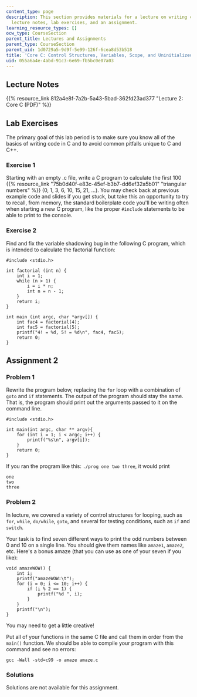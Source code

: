 ```yaml
---
content_type: page
description: This section provides materials for a lecture on writing code in C, including
  lecture notes, lab exercises, and an assignment.
learning_resource_types: []
ocw_type: CourseSection
parent_title: Lectures and Assignments
parent_type: CourseSection
parent_uid: 1d0729a5-9d9f-5e99-126f-6cea8d53b518
title: 'Core C: Control Structures, Variables, Scope, and Uninitialized Memory'
uid: 055a6a4e-4abd-91c3-6e69-fb5bc0e07a03
---
```


Lecture Notes
-------------

{{% resource_link 812a4e8f-7a2b-5a43-5bad-362fd23ad377 "Lecture 2: Core C (PDF)" %}}

Lab Exercises
-------------

The primary goal of this lab period is to make sure you know all of the basics of writing code in C and to avoid common pitfalls unique to C and C++.

### Exercise 1

Starting with an empty .c file, write a C program to calculate the first 100 {{% resource_link "75b0d40f-e83c-45ef-b3b7-dd6ef32a5b01" "triangular numbers" %}} (0, 1, 3, 6, 10, 15, 21, …). You may check back at previous example code and slides if you get stuck, but take this an opportunity to try to recall, from memory, the standard boilerplate code you'll be writing often when starting a new C program, like the proper `#include` statements to be able to print to the console.

### Exercise 2

Find and fix the variable shadowing bug in the following C program, which is intended to calculate the factorial function:

```
#include <stdio.h>

int factorial (int n) {
	int i = 1;
	while (n > 1) {
		i = i * n;
		int n = n - 1;
	}
	return i;
}

int main (int argc, char *argv[]) {
	int fac4 = factorial(4);
	int fac5 = factorial(5);
	printf("4! = %d, 5! = %d\n", fac4, fac5);
	return 0;
}
```

Assignment 2
------------

### Problem 1

Rewrite the program below, replacing the `for` loop with a combination of `goto` and `if` statements. The output of the program should stay the same. That is, the program should print out the arguments passed to it on the command line.

```
#include <stdio.h>

int main(int argc, char ** argv){
    for (int i = 1; i < argc; i++) {
        printf("%s\n", argv[i]);
    }
    return 0;
}
```

If you ran the program like this: `./prog one two three`, it would print

```
one
two
three
```

### Problem 2

In lecture, we covered a variety of control structures for looping, such as `for`, `while`, `do/while`, `goto`, and several for testing conditions, such as `if` and `switch`.

Your task is to find seven different ways to print the odd numbers between 0 and 10 on a single line. You should give them names like `amaze1`, `amaze2`, etc. Here's a bonus amaze (that you can use as one of your seven if you like):

```
void amazeWOW() {
	int i;
	printf("amazeWOW:\t");
	for (i = 0; i <= 10; i++) {
		if (i % 2 == 1) {
			printf("%d ", i);
		}
	}
	printf("\n");
}
```

You may need to get a little creative!

Put all of your functions in the same C file and call them in order from the `main()` function. We should be able to compile your program with this command and see no errors:

`gcc -Wall -std=c99 -o amaze amaze.c`

### Solutions

Solutions are not available for this assignment.